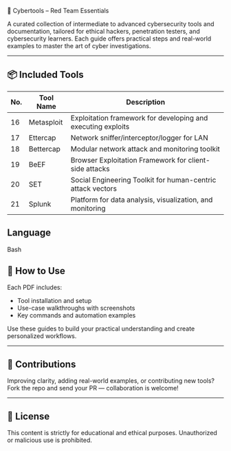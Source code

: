 🔐 Cybertools – Red Team Essentials

A curated collection of intermediate to advanced cybersecurity tools and documentation, tailored for ethical hackers, penetration testers, and cybersecurity learners. Each guide offers practical steps and real-world examples to master the art of cyber investigations.

---

## 📦 Included Tools

| No. | Tool Name             | Description                                    |
|-----|----------------------|------------------------------------------------|
| 16  | Metasploit           | Exploitation framework for developing and executing exploits |
| 17  | Ettercap             | Network sniffer/interceptor/logger for LAN     |
| 18  | Bettercap            | Modular network attack and monitoring toolkit  |
| 19  | BeEF                 | Browser Exploitation Framework for client-side attacks |
| 20  | SET                  | Social Engineering Toolkit for human-centric attack vectors |
| 21  | Splunk               | Platform for data analysis, visualization, and monitoring |

## Language
Bash

## 📖 How to Use

Each PDF includes:
- Tool installation and setup
- Use-case walkthroughs with screenshots
- Key commands and automation examples

Use these guides to build your practical understanding and create personalized workflows.

---

## 🤝 Contributions

Improving clarity, adding real-world examples, or contributing new tools? Fork the repo and send your PR — collaboration is welcome!

---

## 📜 License

This content is strictly for educational and ethical purposes. Unauthorized or malicious use is prohibited.
